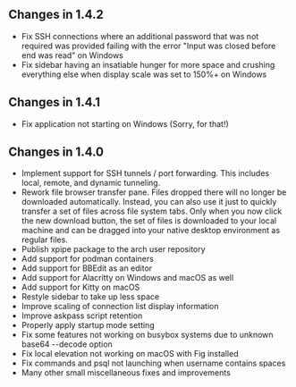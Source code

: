 ## Changes in 1.4.2

- Fix SSH connections where an additional password that was not
  required was provided failing with the error "Input was closed before end was read" on Windows
- Fix sidebar having an insatiable hunger for more space and crushing
  everything else when display scale was set to 150%+ on Windows

## Changes in 1.4.1

- Fix application not starting on Windows (Sorry, for that!)

## Changes in 1.4.0

- Implement support for SSH tunnels / port forwarding.
  This includes local, remote, and dynamic tunneling.
- Rework file browser transfer pane. Files dropped there will no longer be downloaded automatically.
  Instead, you can also use it just to quickly transfer a set of files across file system tabs.
  Only when you now click the new download button, the set of files is downloaded
  to your local machine and can be dragged into your native desktop environment as regular files.
- Publish xpipe package to the arch user repository
- Add support for podman containers
- Add support for BBEdit as an editor
- Add support for Alacritty on Windows and macOS as well
- Add support for Kitty on macOS
- Restyle sidebar to take up less space
- Improve scaling of connection list display information
- Improve askpass script retention
- Properly apply startup mode setting
- Fix some features not working on busybox systems due to unknown base64 --decode option
- Fix local elevation not working on macOS with Fig installed
- Fix commands and psql not launching when username contains spaces
- Many other small miscellaneous fixes and improvements
